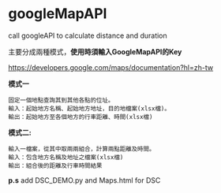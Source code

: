 # googleMapAPI
call googleAPI to calculate distance and duration

主要分成兩種模式，**使用時須輸入GoogleMapAPI的Key**

https://developers.google.com/maps/documentation?hl=zh-tw


**模式一**

	固定一個地點查詢其到其他各點的位址。
	輸入：起始地方名稱、起始地方地址，目的地檔案(xlsx檔)。
	輸出：起始地方至各個地方的行車距離、時間(xlsx檔)

**模式二:**

	輸入一檔案，從其中取兩兩組合，計算兩點距離及時間。
	輸入：包含地方名稱及地址之檔案(xlsx檔)
  	輸出：組合後的距離及行車時間結果



**p.s** 
	add DSC_DEMO.py
	and Maps.html 
	for DSC
